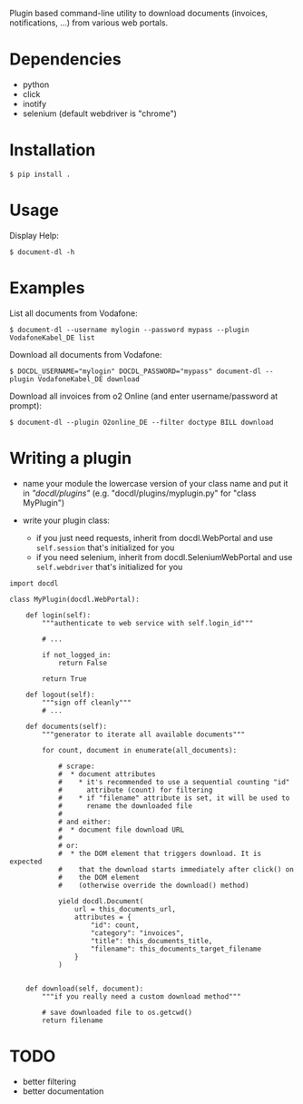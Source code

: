 
Plugin based command-line utility to download documents (invoices, notifications, ...)
from various web portals.


# Dependencies
* python
* click
* inotify
* selenium (default webdriver is "chrome")

# Installation
```
$ pip install .
```

# Usage

Display Help:

```
$ document-dl -h
```

# Examples

List all documents from Vodafone:
```
$ document-dl --username mylogin --password mypass --plugin VodafoneKabel_DE list
```

Download all documents from Vodafone:
```
$ DOCDL_USERNAME="mylogin" DOCDL_PASSWORD="mypass" document-dl --plugin VodafoneKabel_DE download
```

Download all invoices from o2 Online (and enter username/password at prompt):
```
$ document-dl --plugin O2online_DE --filter doctype BILL download
```

# Writing a plugin

* name your module the lowercase version of your class name and put it
  in *"docdl/plugins"* (e.g. "docdl/plugins/myplugin.py" for "class MyPlugin")

* write your plugin class:
  * if you just need requests, inherit from docdl.WebPortal and use
    ```self.session``` that's initialized for you
  * if you need selenium, inherit from docdl.SeleniumWebPortal and use
    ```self.webdriver``` that's initialized for you

```
import docdl

class MyPlugin(docdl.WebPortal):

    def login(self):
        """authenticate to web service with self.login_id"""

        # ...

        if not_logged_in:
            return False

        return True

    def logout(self):
        """sign off cleanly"""
        # ...

    def documents(self):
        """generator to iterate all available documents"""

        for count, document in enumerate(all_documents):

            # scrape:
            #  * document attributes
            #    * it's recommended to use a sequential counting "id"
            #      attribute (count) for filtering
            #    * if "filename" attribute is set, it will be used to
            #      rename the downloaded file
            #
            # and either:
            #  * document file download URL
            #
            # or:
            #  * the DOM element that triggers download. It is expected
            #    that the download starts immediately after click() on
            #    the DOM element
            #    (otherwise override the download() method)

            yield docdl.Document(
                url = this_documents_url,
                attributes = {
                    "id": count,
                    "category": "invoices",
                    "title": this_documents_title,
                    "filename": this_documents_target_filename
                }
            )


    def download(self, document):
        """if you really need a custom download method"""

        # save downloaded file to os.getcwd()
        return filename

```

# TODO
* better filtering
* better documentation
